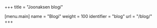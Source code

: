+++
title = "Joonaksen blogi"

[menu.main]
    name = "Blogi"
    weight = 100
    identifier = "blog"
    url = "/blog/"
+++
